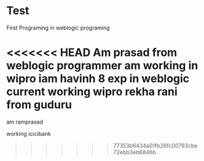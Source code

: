 # Test
First Programing in weblogic programing

<<<<<<< HEAD
Am prasad from weblogic programmer
am working in wipro
iam havinh 8 exp in weblogic
current working wipro rekha rani from guduru
=======
am ramprasad

working icicibank
>>>>>>> 77353b6434a01fb26fc00793cbe72ebb3eb6846b
